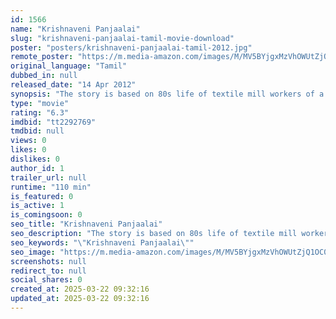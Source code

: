 ```yaml
---
id: 1566
name: "Krishnaveni Panjaalai"
slug: "krishnaveni-panjaalai-tamil-movie-download"
poster: "posters/krishnaveni-panjaalai-tamil-2012.jpg"
remote_poster: "https://m.media-amazon.com/images/M/MV5BYjgxMzVhOWUtZjQ1OC00MjQ2LTliOTAtYWRmZjI2MGMxZTM0XkEyXkFqcGdeQXVyMjA4OTI5NDQ@._V1_SX300.jpg"
original_language: "Tamil"
dubbed_in: null
released_date: "14 Apr 2012"
synopsis: "The story is based on 80s life of textile mill workers of a small town in southern part of India. The conflict within workers life when they were introduced to industry culture / workers conflict with the mill owner forms the story."
type: "movie"
rating: "6.3"
imdbid: "tt2292769"
tmdbid: null
views: 0
likes: 0
dislikes: 0
author_id: 1
trailer_url: null
runtime: "110 min"
is_featured: 0
is_active: 1
is_comingsoon: 0
seo_title: "Krishnaveni Panjaalai"
seo_description: "The story is based on 80s life of textile mill workers of a small town in southern part of India. The conflict within workers life when they were introduced to industry culture / workers conflict with the mill owner forms the story."
seo_keywords: "\"Krishnaveni Panjaalai\""
seo_image: "https://m.media-amazon.com/images/M/MV5BYjgxMzVhOWUtZjQ1OC00MjQ2LTliOTAtYWRmZjI2MGMxZTM0XkEyXkFqcGdeQXVyMjA4OTI5NDQ@._V1_SX300.jpg"
screenshots: null
redirect_to: null
social_shares: 0
created_at: 2025-03-22 09:32:16
updated_at: 2025-03-22 09:32:16
---
```


